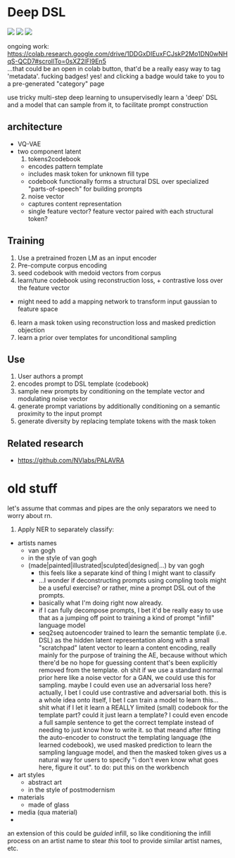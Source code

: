 # Deep DSL

![](https://img.shields.io/badge/tag-prompting-lightgrey)
![](https://img.shields.io/badge/tag-tooling-lightgrey)
![](https://img.shields.io/badge/tag-experimental-lightgrey)

ongoing work: https://colab.research.google.com/drive/1DDGxDIEuxFCJskP2Mo1DN0wNHqS-QCD7#scrollTo=0sXZ2lFI9En5  
...that could be an open in colab button, that'd be a really easy way to tag 'metadata'. fucking badges! yes! and clicking a badge would take to you to a
pre-generated "category" page


use tricky multi-step deep learning to unsupervisedly learn a 'deep' DSL and a model that can sample from it, to facilitate prompt construction

## architecture

* VQ-VAE
* two component latent
  1. tokens2codebook
    - encodes pattern template
    - includes mask token for unknown fill type 
    - codebook functionally forms a structural DSL over specialized "parts-of-speech" for building prompts
  2. noise vector
    - captures content representation
    - single feature vector? feature vector paired with each structural token?
    
## Training

1. Use a pretrained frozen LM as an input encoder
2. Pre-compute corpus encoding
3. seed codebook with medoid vectors from corpus
4. learn/tune codebook using reconstruction loss, + contrastive loss over the feature vector
  - might need to add a mapping network to transform input gaussian to feature space 
6. learn a mask token using reconstruction loss and masked prediction objection
7. learn a prior over templates for unconditional sampling

## Use

1. User authors a prompt
2. encodes prompt to DSL template (codebook)
3. sample new prompts by conditioning on the template vector and modulating noise vector
4. generate prompt variations by additionally conditioning on a semantic proximity to the input prompt
5. generate diversity by replacing template tokens with the mask token

## Related research

* https://github.com/NVlabs/PALAVRA



# old stuff

let's assume that commas and pipes are the only separators we need to worry about rn.

1. Apply NER to separately classify:
  * artists names
    - van gogh
    - in the style of van gogh
    - (made|painted|illustrated|sculpted|designed|...) by van gogh
      - this feels like a separate kind of thing I might want to classify
      - ...I wonder if deconstructing prompts using compling tools might be a useful exercise? or rather, mine a prompt DSL out of the prompts.
      - basically what I'm doing right now already. 
      - if I can fully decompose prompts, I bet it'd be really easy to use that as a jumping off point to training a kind of prompt "infill" language model
      - seq2seq autoencoder trained to learn the semantic template (i.e. DSL) as the hidden latent representation along with a small "scratchpad" latent vector to learn a content encoding, really mainly for the purpose of training the AE, because without which there'd be no hope for guessing content that's been explicitly removed from the template. oh shit if we use a standard normal prior here like a noise vector for a GAN, we could use this for sampling. maybe I could even use an adversarial loss here? actually, I bet I could use contrastive and adversarial both. this is a whole idea onto itself, I bet I can train a model to learn this... shit what if I let it learn a REALLY limited (small) codebook for the template part? could it just learn a template? I could even encode a full sample sentence to get the correct template instead of needing to just know how to write it. so that meand after fitting the auto-encoder to construct the templating language (the learned codebook), we used masked prediction to learn the sampling language model, and then the masked token gives us a natural way for users to specify "i don't even know what goes here, figure it out". to do: put this on the workbench
  * art styles
    - abstract art
    - in the style of postmodernism
  * materials
    - made of glass
  * media (qua material)
  * 
  
  
an extension of this could be *guided* infill, so like conditioning the infill process on an artist name to stear *this* tool to provide similar artist names, etc.
